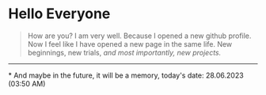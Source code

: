 # Hello Everyone

> How are you? I am very well. Because I opened a new github profile. Now I feel like I have opened a new page in the same life. New beginnings, new trials, *and most importantly, new projects.*
<hr>
* And maybe in the future, it will be a memory, today's date: 28.06.2023 (03:50 AM)